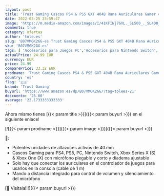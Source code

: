 ```yaml
---
layout: post
title: 'Trust Gaming Cascos PS4 & PS5 GXT 404B Rana Auriculares Gamer con Micrófono Plegable y Corto y Diadema Ajustable  Cable de 2 m  para Playstation 4 & 5 - Azul'
date: 2022-05-25 23:59:47
image: 'https://m.media-amazon.com/images/I/41KFINj7GVL._SL500_._SL400_.jpg'
comments: true
category: ofertas
author: 'tole.es'
slug: 'B07VMGK2GG-es Trust Gaming Cascos PS4 & PS5 GXT 404B Rana Auriculares...'
sku: 'B07VMGK2GG-es'
tags: [ 'Accesorios para Juegos PC','Accesorios para Nintendo Switch','Accesorios para PlayStation 5','Accesorios para Xbox One','Auriculares gaming para Nintendo Switch','Auriculares gaming para PC','Auriculares gaming para Xbox One','Auriculares para PlayStation 5','Electrónica','Hardware y juegos para Nintendo Switch','Hardware y juegos para PlayStation 5','Hardware y juegos para Xbox One','Informática','Juegos y Accesorios para PC','Videojuegos','playstation','ps4','ps5','trust gaming','🇪🇸', ]
actualPrice: 24.99 EUR
currency: EUR
price: 24.99
comparePrice: 33.32 EUR
prodname: 'Trust Gaming Cascos PS4 & PS5 GXT 404B Rana Auriculares Gamer con Micrófono Plegable y Corto y Diadema Ajustable  Cable de 2 m  para Playstation 4 & 5 - Azul'
country: 'es'
flag: '🇪🇸'
brand: 'Trust Gaming'
buyurl: 'https://www.amazon.es/dp/B07VMGK2GG/?tag=tolees-21'
descuento: '25.00'
average: '22.1733333333333'
---
```


Ahora mismo tienes [{{< param title >}}]({{< param buyurl >}}) en el siguiente enlace!

[![{{< param prodname >}}]({{< param image >}})]({{< param buyurl >}})

🔎:

- Potentes unidades de altavoces activos de 40.mm
- Cascos Gaming para PS4, PS5, PC, Nintendo Switch, Xbox Series X (S) & Xbox One (X) con micrófono plegable y corto y diadema ajustable
- Solo hay que conectar los auriculares en el controlador de juegos para usarlos en la consola (cable de 1 m)
- Mando a distancia integrado para control de volumen y silenciamiento del micrófono

[🛒 Visítala!!!]({{< param buyurl >}})

